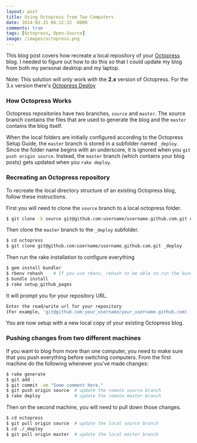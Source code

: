 ```yaml
---
layout: post
title: Using Octopress from Two Computers
date: 2014-02-25 06:12:33 -0800
comments: true
tags: [Octopress, Open-Source]
image: /images/octopress.png
---
```


This blog post covers how recreate a local repository of your
[Octopress](http://octopress.org) blog. I needed to figure out how to do this so
that I could update my blog from both my personal desktop and my laptop.

Note: This solution will only work with the <b>2.x</b> version of Octopress. For
the 3.x version there's <a href="https://github.com/octopress/deploy">Octopress
Deploy</a>

### How Octopress Works

Octopress repositories have two branches, `source` and `master`. The source
branch contains the files that are used to generate the blog and the `master`
contains the blog itself.

When the local folders are initially configured according to the Octopress Setup
Guide, the `master` branch is stored in a subfolder named `_deploy`. Since the
folder name begins with an underscore, it is ignored when you `git push origin source`. Instead, the `master` branch (which contains your blog posts) gets
updated when you `rake deploy`.

### Recreating an Octopress repository

To recreate the local directory structure of an existing Octopress blog, follow
these instructions.

First you will need to clone the `source` branch to a local octopress folder.

```bash
$ git clone -b source git@github.com:username/username.github.com.git octopress
```

Then clone the `master` branch to the `_deploy` subfolder.

```bash
$ cd octopress
$ git clone git@github.com:username/username.github.com.git _deploy
```

Then run the rake installation to configure everything

```bash
$ gem install bundler
$ rbenv rehash    # If you use rbenv, rehash to be able to run the bundle command
$ bundle install
$ rake setup_github_pages
```

It will prompt you for your repository URL.

```bash
Enter the read/write url for your repository
(For example, 'git@github.com:your_username/your_username.github.com)
```

You are now setup with a new local copy of your existing Octopress blog.

### Pushing changes from two different machines

If you want to blog from more than one computer, you need to make sure that you
push everything before switching computers. From the first machine do the
following whenever you’ve made changes:

```bash
$ rake generate
$ git add .
$ git commit -am "Some comment here."
$ git push origin source  # update the remote source branch
$ rake deploy             # update the remote master branch
```

Then on the second machine, you will need to pull down those changes.

```bash
$ cd octopress
$ git pull origin source  # update the local source branch
$ cd ./_deploy
$ git pull origin master  # update the local master branch
```
